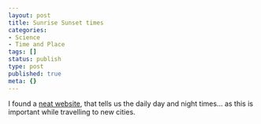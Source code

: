 ```yaml
---
layout: post
title: Sunrise Sunset times
categories:
- Science
- Time and Place
tags: []
status: publish
type: post
published: true
meta: {}
---
```

I found a [neat website](http://sunrisesunset.com/), that tells us the daily day and night times... as this is important while travelling to new cities.
